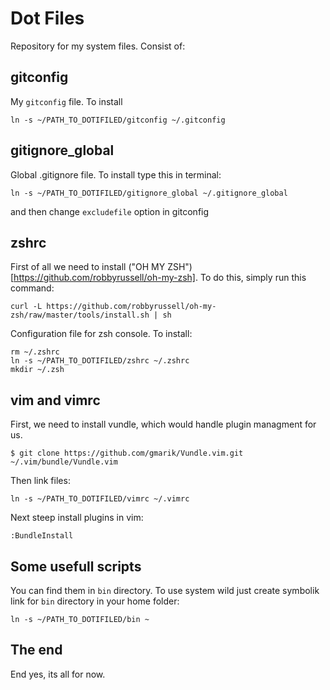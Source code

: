 Dot Files
=========

Repository for my system files. Consist of:

## gitconfig
My `gitconfig` file. To install

    ln -s ~/PATH_TO_DOTIFILED/gitconfig ~/.gitconfig

## gitignore_global
Global .gitignore file. To install type this in terminal:

    ln -s ~/PATH_TO_DOTIFILED/gitignore_global ~/.gitignore_global

and then change `excludefile` option in gitconfig

## zshrc
First of all we need to install ("OH MY
ZSH")[https://github.com/robbyrussell/oh-my-zsh]. To do this, simply run this
command:

    curl -L https://github.com/robbyrussell/oh-my-zsh/raw/master/tools/install.sh | sh

Configuration file for zsh console. To install:

    rm ~/.zshrc
    ln -s ~/PATH_TO_DOTIFILED/zshrc ~/.zshrc
    mkdir ~/.zsh

## vim and vimrc
First, we need to install vundle, which would handle plugin managment for us.

    $ git clone https://github.com/gmarik/Vundle.vim.git ~/.vim/bundle/Vundle.vim

Then link files:

    ln -s ~/PATH_TO_DOTIFILED/vimrc ~/.vimrc

Next steep install plugins in vim:

    :BundleInstall

## Some usefull scripts
You can find them in `bin` directory. To use system wild just create symbolik
link for `bin` directory in your home folder:

    ln -s ~/PATH_TO_DOTIFILED/bin ~

## The end
End yes, its all for now.
